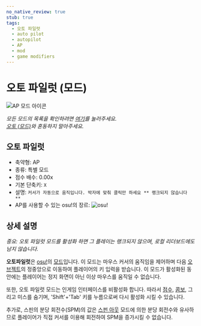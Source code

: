 ```yaml
---
no_native_review: true
stub: true
tags:
  - 오토 파일럿
  - auto pilot
  - autopilot
  - AP
  - mod
  - game modifiers
---
```


# 오토 파일럿 (모드)

![AP 모드 아이콘](/wiki/shared/mods/AP.png "오토 파일럿(AP) 모드 아이콘")

*모든 모드의 목록을 확인하려면 [여기](/wiki/Game_modifier)를 눌러주세요.*\
*[오토 (모드)](/wiki/Game_modifier/Auto)와 혼동하지 말아주세요.*

## 오토 파일럿

- 축약형: AP
- 종류: 특별 모드
- 점수 배수: 0.00x
- 기본 단축키: `X`
- 설명: `커서가 자동으로 움직입니다. 박자에 맞춰 클릭만 하세요 ** 랭크되지 않습니다 **`
- AP를 사용할 수 있는 osu!의 장르: ![][osu!]

## 상세 설명

*중요: 오토 파일럿 모드를 활성화 하면 그 플레이는 랭크되지 않으며, 로컬 리더보드에도 남지 않습니다.*

**오토파일럿**은 [osu!](/wiki/Game_mode/osu!)의 [모드](/wiki/Game_modifier)입니다. 이 모드는 마우스 커서의 움직임을 제어하며 다음 [오브젝트](/wiki/Hit_object)의 정중앙으로 이동하여 플레이어의 키 입력을 받습니다. 이 모드가 활성화된 동안에는 플레이어는 정지 화면이 아닌 이상 마우스를 움직일 수 없습니다.

또한, 오토 파일럿 모드는 인게임 인터페이스를 비활성화 합니다. 따라서 [점수](/wiki/Gameplay/Score), [콤보](/wiki/Beatmapping/Combo), 그리고 미스를 숨기며, 'Shift'+'Tab' 키를 누름으로써 다시 활성화 시킬 수 있습니다.

추가로, 스핀의 분당 회전수(SPM)의 값은 [스펀 아웃](/wiki/Game_modifier/Spun_Out) 모드에 의한 분당 회전수와 유사하므로 플레이어가 직접 커서를 이용해 회전하여 SPM을 증가시킬 수 없습니다.

[osu!]: /wiki/shared/mode/osu.png "osu!"
